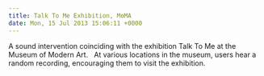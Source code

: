 ```yaml
---
title: Talk To Me Exhibition, MoMA
date: Mon, 15 Jul 2013 15:06:11 +0000
---
```

A sound intervention coinciding with the exhibition Talk To Me at the Museum of Modern Art.   At various locations in the museum, users hear a random recording, encouraging them to visit the exhibition.